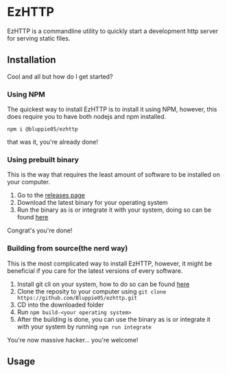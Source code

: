 # EzHTTP

EzHTTP is a commandline utility to quickly start a development http server for serving static files.

## Installation
Cool and all but how do I get started?
### Using NPM
The quickest way to install EzHTTP is to install it using NPM, however, this does require you to have both nodejs and npm installed.

`npm i @bluppie05/ezhttp`

that was it, you're already done!

### Using prebuilt binary
This is the way that requires the least amount of software to be installed on your computer.

1. Go to the [releases page](https://github.com/Bluppie05/ezhttp/releases/)
2. Download the latest binary for your operating system
3. Run the binary as is or integrate it with your system, doing so can be found [here](https://google.com/)

Congrat's you're done!

### Building from source(the nerd way)
This is the most complicated way to install EzHTTP, however, it might be beneficial if you care for the latest versions of every software.

1. Install git cli on your system, how to do so can be found [here](https://github.com/cli/cli#installation)
2. Clone the reposity to your computer using `git clone https://github.com/Bluppie05/ezhttp.git`
3. CD into the downloaded folder
4. Run `npm build-<your operating system>`
5. After the building is done, you can use the binary as is or integrate it with your system by running `npm run integrate`

You're now massive hacker... you're welcome!

## Usage

